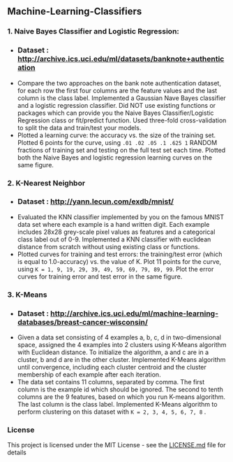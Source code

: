 ## Machine-Learning-Classifiers

### 1. Naive Bayes Classifier and Logistic Regression: 
  - ### Dataset : http://archive.ics.uci.edu/ml/datasets/banknote+authentication
  - Compare the two approaches on the bank note authentication dataset, for each row the first four columns are the feature values and the      last column is the class label. Implemented a Gaussian Nave Bayes classifier and a logistic regression classifier. Did NOT use        existing functions or packages which can provide you the Naive Bayes Classifier/Logistic Regression class or fit/predict function. Used three-fold cross-validation to split the data and train/test your models.
   - Plotted a learning curve: the accuracy vs. the size of the training set. Plotted 6 points for the curve, using `.01 .02 .05 .1 .625 1` RANDOM fractions of training set and testing on the full test set each time. Plotted both the Naive Bayes and logistic regression learning curves on the same figure.
   
### 2. K-Nearest Neighbor 
- ### Dataset : http://yann.lecun.com/exdb/mnist/
- Evaluated the KNN classifier implemented by you on the famous MNIST data set where each example is a hand written digit. Each example
includes 28x28 grey-scale pixel values as features and a categorical class label out of 0-9. Implemented a KNN classifier with euclidean distance from scratch without using existing class or functions. 
- Plotted curves for training and test errors: the training/test error (which is equal to 1.0-accuracy) vs. the value of K. Plot 11 points for the curve, using `K = 1, 9, 19, 29, 39, 49, 59, 69, 79, 89, 99`. Plot the error curves for training error and test error in the same figure.

### 3. K-Means
- ### Dataset : http://archive.ics.uci.edu/ml/machine-learning-databases/breast-cancer-wisconsin/ 
-  Given a data set consisting of 4 examples a, b, c, d in two-dimensional space, assigned the 4 examples into 2 clusters using K-Means algorithm with Euclidean distance. To initialize the algorithm, a and c are in a cluster, b and d are in the other cluster. Implemented K-Means algorithm until convergence, including each cluster centroid and the cluster membership of each example after each iteration. 
- The data set contains 11 columns, separated by comma. The first column is the example id which should be ignored. The second to tenth columns are the 9 features, based on which you run K-means algorithm. The last column is the class label. Implemented K-Means algorithm to perform clustering on this dataset with `K = 2, 3, 4, 5, 6, 7, 8` .

### License

This project is licensed under the MIT License - see the [LICENSE.md](https://github.com/Bharathgc/Machine-Learning-Classifiers/blob/master/LICENSE) file for details
